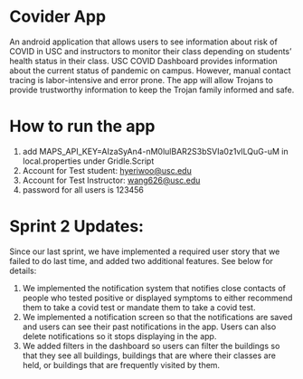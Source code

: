 # Covider App

An android application that allows users to see information about risk of COVID in USC and instructors to monitor their class depending on students’ health status in their class. USC COVID Dashboard provides information about the current status of pandemic on campus. However, manual contact tracing is labor-intensive and error prone. The app will allow Trojans to provide trustworthy information to keep the Trojan family informed and safe. 

# How to run the app

1. add MAPS_API_KEY=AIzaSyAn4-nM0lulBAR2S3bSVIa0z1vILQuG-uM in local.properties under Gridle.Script
2. Account for Test student: hyeriwoo@usc.edu
3. Account for Test Instructor: wang626@usc.edu 
4. password for all users is 123456


# Sprint 2 Updates:
Since our last sprint, we have implemented a required user story that we failed to do last time, and added two additional features. See below for details:
1. We implemented the notification system that notifies close contacts of people who tested positive or displayed symptoms to either recommend them to take a covid test or mandate them to take a covid test. 
2. We implemented a notification screen so that the notifications are saved and users can see their past notifications in the app. Users can also delete notifications so it stops displaying in the app. 
3. We added filters in the dashboard so users can filter the buildings so that they see all buildings, buildings that are where their classes are held, or buildings that are frequently visited by them.
